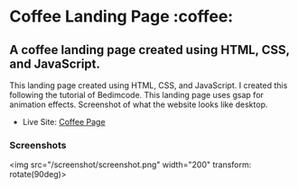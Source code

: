 <h1>Coffee Landing Page :coffee:</h1>

<h2>A coffee landing page created using HTML, CSS, and JavaScript.</h2>

<p>This landing page created using HTML, CSS, and JavaScript. I created this following the tutorial of Bedimcode. This landing page uses gsap for animation effects. Screenshot of what the website looks like desktop.</p>

- Live Site: [Coffee Page](https://3d-coffee-page.netlify.app/)

### Screenshots

<img src="/screenshot/screenshot.png" width="200" transform: rotate(90deg)>
